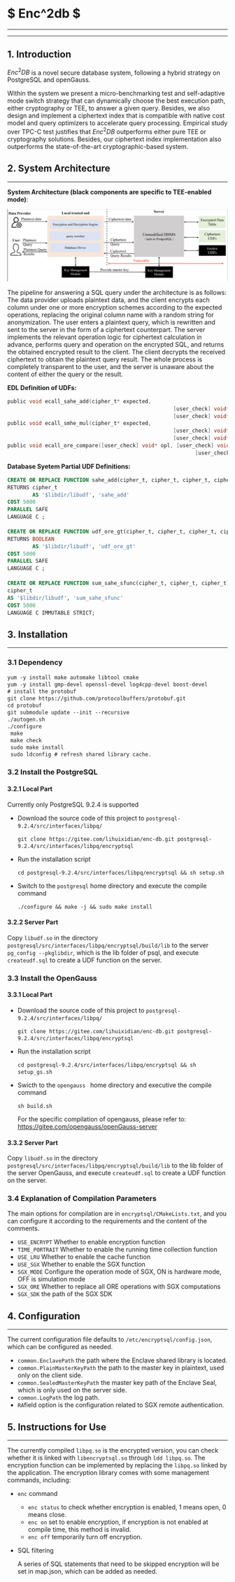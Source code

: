 # $ Enc^2db $

-----

-----

## 1. Introduction

$Enc^2DB$ is a novel secure database system, following a hybrid strategy on PostgreSQL and openGauss. 

Within the system we present a micro-benchmarking test and self-adaptive mode switch strategy that can dynamically choose the best execution path, either cryptography or TEE, to answer a given query. Besides, we also design and implement a ciphertext index that is compatible with native cost model and query optimizers to accelerate query processing. Empirical study over TPC-C test justifies that $Enc^2DB$ outperforms either pure TEE or cryptography solutions. Besides, our ciphertext index implementation also outperforms the state-of-the-art cryptographic-based system.

## 2. System Architecture 

-----

**System Architecture (black components are specific to TEE-enabled mode)**:

![image-20221020001640668](https://github.com/lihuixidian/Enc2DB/blob/main/System%20Architecture.png)

The pipeline for answering a SQL query under the architecture is as follows: The data provider uploads plaintext data, and the client encrypts each column under one or more encryption schemes according to the expected operations, replacing the original column name with a random string for anonymization. The user enters a plaintext query, which is rewritten and sent to the server in the form of a ciphertext counterpart. The server implements the relevant operation logic for ciphertext calculation in advance, performs query and operation on the encrypted SQL, and returns the obtained encrypted result to the client. The client decrypts the received ciphertext to obtain the plaintext query result. The whole process is completely transparent to the user, and the server is unaware about the content of either the query or the result.

**EDL Definition of UDFs:**

```C
public void ecall_sahe_add(cipher_t* expected,
													 [user_check] void* opl, [user_check] void* opr,
													 [user_check] void* ret, size_t outlen);
public void ecall_smhe_mul(cipher_t* expected,
													 [user_check] void* opl, [user_check] void* opr,
													 [user_check] void* ret, size_t outlen);
public void ecall_ore_compare([user_check] void* opl, [user_check] void* opr,
															[user_check] int* ret);
```

**Database Syetem Partial UDF Definitions:**

```sql
CREATE OR REPLACE FUNCTION sahe_add(cipher_t, cipher_t, cipher_t, cipher_t, int)
RETURNS cipher_t
		AS '$libdir/libudf', 'sahe_add'
COST 5000
PARALLEL SAFE
LANGUAGE C ;

CREATE OR REPLACE FUNCTION udf_ore_gt(cipher_t, cipher_t, cipher_t, cipher_t)
RETURNS BOOLEAN
		AS '$libdir/libudf', 'udf_ore_gt'
COST 5000
PARALLEL SAFE
LANGUAGE C ;

CREATE OR REPLACE FUNCTION sum_sahe_sfunc(cipher_t, cipher_t, cipher_t) RETURNS
cipher_t
AS '$libdir/libudf', 'sum_sahe_sfunc'
COST 5000
LANGUAGE C IMMUTABLE STRICT;
```



## 3. Installation

-------

### 3.1 Dependency

```shell
yum -y install make automake libtool cmake
yum -y install gmp-devel openssl-devel log4cpp-devel boost-devel
# install the protobuf
git clone https://github.com/protocolbuffers/protobuf.git
cd protobuf
git submodule update --init --recursive
./autogen.sh
./configure
 make
 make check
 sudo make install
 sudo ldconfig # refresh shared library cache.
```

### 3.2 Install the PostgreSQL

#### 3.2.1 Local Part

Currently only PostgreSQL 9.2.4 is supported

+ Download the source code of this project to `postgresql-9.2.4/src/interfaces/libpq/`

  ```shell
  git clone https://gitee.com/lihuixidian/enc-db.git postgresql-9.2.4/src/interfaces/libpq/encryptsql
  ```

+ Run the installation script

  ```shell
  cd postgresql-9.2.4/src/interfaces/libpq/encryptsql && sh setup.sh
  ```

+ Switch to the ```postgresql``` home directory and execute the compile command

  ```shell
  ./configure && make -j && sudo make install
  ```

#### 3.2.2 Server Part

Copy `libudf.so` in the directory `postgresql/src/interfaces/libpq/encryptsql/build/lib` to the server `pg_config --pkglibdir`, which is the lib folder of psql, and execute `createudf.sql` to create a UDF function on the server.

### 3.3 Install the OpenGauss

#### 3.3.1 Local Part

+ Download the source code of this project to `postgresql-9.2.4/src/interfaces/libpq/`

  ```shell
  git clone https://gitee.com/lihuixidian/enc-db.git postgresql-9.2.4/src/interfaces/libpq/encryptsql
  ```

+ Run the installation script

  ```shell
  cd postgresql-9.2.4/src/interfaces/libpq/encryptsql && sh setup_gs.sh
  ```

+ Swicth to the `opengauss ` home directory and executive the compile command

  ```shell
  sh build.sh
  ```

  For the specific compilation of opengauss, please refer to: <https://gitee.com/opengauss/openGauss-server>

#### 3.3.2 Server Part

Copy `libudf.so` in the directory `postgresql/src/interfaces/libpq/encryptsql/build/lib` to the lib folder of the server OpenGauss, and execute `createudf.sql` to create a UDF function on the server.

### 3.4 Explanation of Compilation Parameters

The main options for compilation are in `encryptsql/CMakeLists.txt`, and you can configure it according to the requirements and the content of the comments.

+ `USE_ENCRYPT` Whether to enable encryption function
+ `TIME_PORTRAIT` Whether to enable the running time collection function
+ `USE_LRU` Whether to enable the cache function
+ `USE_SGX` Whether to enable the SGX function
+ `SGX_MODE` Configure the operation mode of SGX, ON is hardware mode, OFF is simulation mode
+ `SGX_ORE` Whether to replace all ORE operations with SGX computations
+ `SGX_SDK` the path of the SGX SDK

## 4. Configuration

----------

The current configuration file defaults to `/etc/encryptsql/config.json`, which can be configured as needed.

+ `common.EnclavePath` the path where the Enclave shared library is located.
+ `common.PlainMasterKeyPath` the path to the master key in plaintext, used only on the client side.
+ `common.SealedMasterKeyPath` the master key path of the Enclave Seal, which is only used on the server side.
+ `common.LogPath` the log path. 
+ `RA`field option is the configuration related to SGX remote authentication.

## 5. Instructions for Use

-------

The currently compiled `libpq.so` is the encrypted version, you can check whether it is linked with `libencryptsql.so` through `ldd libpq.so`. The encryption function can be implemented by replacing the `libpq.so` linked by the application.
The encryption library comes with some management commands, including:

+ `enc` command

  + `enc status` to check whether encryption is enabled, 1 means open, 0 means close.
  + `enc on` set to enable encryption, if encryption is not enabled at compile time, this method is invalid.
  + `enc off` temporarily turn off encryption.

+ SQL filtering

  A series of SQL statements that need to be skipped encryption will be set in map.json, which can be added as needed.
